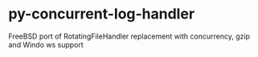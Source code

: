 # py-concurrent-log-handler
FreeBSD port of RotatingFileHandler replacement with concurrency, gzip and Windo ws support

